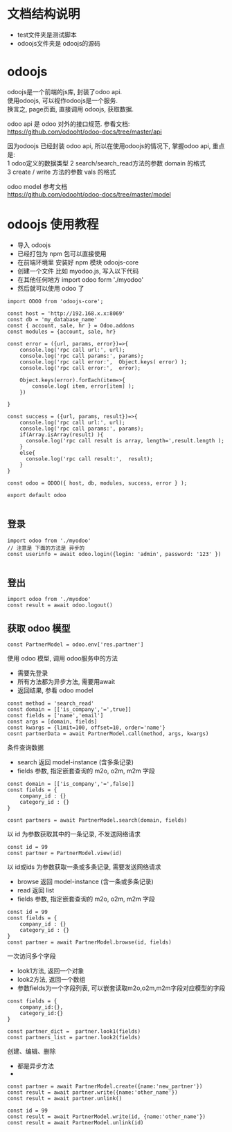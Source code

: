 # 文档结构说明

* test文件夹是测试脚本
* odoojs文件夹是 odoojs的源码


# odoojs

odoojs是一个前端的js库, 封装了odoo api.  
使用odoojs, 可以视作odoojs是一个服务.  
换言之, page页面, 直接调用 odoojs, 获取数据. 

odoo api 是 odoo 对外的接口规范. 参看文档:  
https://github.com/odooht/odoo-docs/tree/master/api

因为odoojs 已经封装 odoo api, 所以在使用odoojs的情况下, 掌握odoo api, 重点是:  
1 odoo定义的数据类型
2 search/search_read方法的参数 domain 的格式  
3 create / write 方法的参数 vals 的格式  
 

odoo model 参考文档  
https://github.com/odooht/odoo-docs/tree/master/model  


# odoojs 使用教程

* 导入 odoojs
* 已经打包为 npm 包可以直接使用
* 在前端环境里 安装好 npm 模块 odoojs-core
* 创建一个文件 比如 myodoo.js, 写入以下代码
* 在其他任何地方 import odoo form './myodoo'
* 然后就可以使用 odoo 了


``` 
import ODOO from 'odoojs-core';

const host = 'http://192.168.x.x:8069'
const db = 'my_database_name'
const { account, sale, hr } = Odoo.addons
const modules = {account, sale, hr}

const error = ({url, params, error})=>{
    console.log('rpc call url:', url);
    console.log('rpc call params:', params);
    console.log('rpc call error:',  Object.keys( error) );
    console.log('rpc call error:',  error);

    Object.keys(error).forEach(item=>{
        console.log( item, error[item] );
    })

}

const success = ({url, params, result})=>{
    console.log('rpc call url:', url);
    console.log('rpc call params:', params);
    if(Array.isArray(result) ){
      console.log('rpc call result is array, length=',result.length );
    }
    else{
      console.log('rpc call result:',  result);
    }
}

const odoo = ODOO({ host, db, modules, success, error } );

export default odoo
 
```


## 登录

``` 
import odoo from './myodoo'
// 注意是 下面的方法是 异步的
const userinfo = await odoo.login({login: 'admin', password: '123' })


``` 

## 登出

```
import odoo from './myodoo'
const result = await odoo.logout()
```

## 获取 odoo 模型    

```
const PartnerModel = odoo.env['res.partner']
```

使用 odoo 模型, 调用 odoo服务中的方法  
* 需要先登录
* 所有方法都为异步方法, 需要用await
* 返回结果, 参看 odoo model

```
const method = 'search_read'
const domain = [['is_company','=',true]]
const fields = ['name','email']
const args = [domain, fields]
const kwargs = {limit=100, offset=10, order='name'}
cosnt partnerData = await PartnerModel.call(method, args, kwargs)
```

条件查询数据  
* search 返回 model-instance (含多条记录)
* fields 参数, 指定嵌套查询的 m2o, o2m, m2m 字段

```
const domain = [['is_company','=',false]]
const fields = {
    company_id : {}
    category_id : {}
}

cosnt partners = await PartnerModel.search(domain, fields)
```

以 id 为参数获取其中的一条记录, 不发送网络请求
```
const id = 99
const partner = PartnerModel.view(id)
```

以 id或ids 为参数获取一条或多条记录, 需要发送网络请求
* browse 返回 model-instance (含一条或多条记录)
* read 返回 list
* fields 参数, 指定嵌套查询的 m2o, o2m, m2m 字段

```
const id = 99
const fields = {
    company_id : {}
    category_id : {}
}
const partner = await PartnerModel.browse(id, fields)
```


一次访问多个字段  
* look1方法, 返回一个对象
* look2方法, 返回一个数组
* 参数fields为一个字段列表, 可以嵌套读取m2o,o2m,m2m字段对应模型的字段

```
const fields = {
    company_id:{},
    category_id:{}
}

const partner_dict =  partner.look1(fields)
const partners_list = partner.look2(fields)

```

创建、编辑、删除
* 都是异步方法
* 

```
const partner = await PartnerModel.create({name:'new_partner'})
const result = await partner.write({name:'other_name'})
const result = await partner.unlink()

const id = 99
const result = await PartnerModel.write(id, {name:'other_name'})
const result = await PartnerModel.unlink(id)

```

